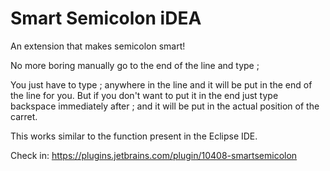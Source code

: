 # Smart Semicolon iDEA
An extension that makes semicolon smart!

No more boring manually go to the end of the line and type ;

You just have to type ; anywhere in the line and it will be put in the end of the line for you. But if you don't want to put it in the end just type backspace immediately after ; and it will be put in the actual position of the carret.

This works similar to the function present in the Eclipse IDE.

Check in: https://plugins.jetbrains.com/plugin/10408-smartsemicolon
